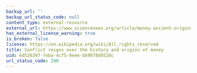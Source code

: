 ```yaml
---
backup_url: ''
backup_url_status_code: null
content_type: external-resource
external_url: https://www.sciencenews.org/article/money-ancient-origins-debate-mystery?tgt=nr
has_external_license_warning: true
is_broken: false
license: https://en.wikipedia.org/wiki/All_rights_reserved
title: Conflict reigns over the history and origins of money
uid: 6d526397-feba-4cf5-9eee-bb9078d0528c
url_status_code: 200
---
```

